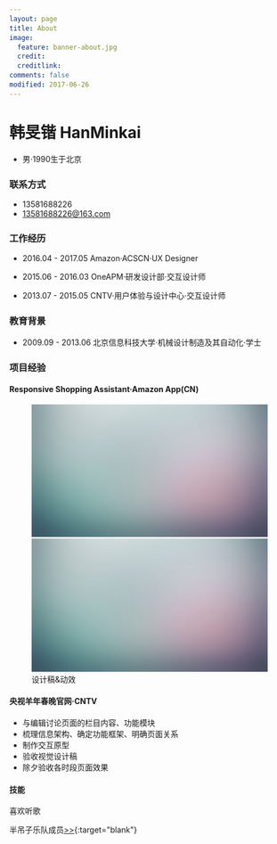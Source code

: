 ```yaml
---
layout: page
title: About
image:
  feature: banner-about.jpg
  credit:
  creditlink:
comments: false
modified: 2017-06-26
---
```

# 韩旻锴 HanMinkai
* 男·1990生于北京

### 联系方式
* 13581688226
* <a href="mailto:13581688226@163.com">13581688226@163.com</a>

### 工作经历
* <p>2016.04 - 2017.05    Amazon·ACSCN·UX Designer</p>
* <p>2015.06 - 2016.03    OneAPM·研发设计部·交互设计师</p>
* <p>2013.07 - 2015.05    CNTV·用户体验与设计中心·交互设计师</p>

### 教育背景
* <p>2009.09 - 2013.06    北京信息科技大学·机械设计制造及其自动化·学士</p>

### 项目经验
#### Responsive Shopping Assistant·Amazon App(CN)

<figure class="half">
  <a href="/images/abstract-2.jpg"><img src="/images/abstract-1.jpg" alt=""></a>
	<a href="/images/abstract-2.jpg"><img src="/images/abstract-1.jpg" alt=""></a>
	<figcaption>设计稿&动效</figcaption>
</figure>

#### 央视羊年春晚官网·CNTV
* 与编辑讨论页面的栏目内容、功能模块
* 梳理信息架构、确定功能框架、明确页面关系
* 制作交互原型
* 验收视觉设计稿
* 除夕验收各时段页面效果



#### 技能

喜欢听歌

半吊子乐队成员[>>](https://site.douban.com/mystery/){:target="blank"}
